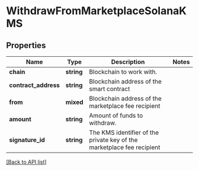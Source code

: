 # WithdrawFromMarketplaceSolanaKMS

## Properties

Name | Type | Description | Notes
------------ | ------------- | ------------- | -------------
**chain** | **string** | Blockchain to work with. |
**contract_address** | **string** | Blockchain address of the smart contract |
**from** | **mixed** | Blockchain address of the marketplace fee recipient |
**amount** | **string** | Amount of funds to withdraw. |
**signature_id** | **string** | The KMS identifier of the private key of the marketplace fee recipient |

[[Back to API list]](../../README.md#api-endpoints)
